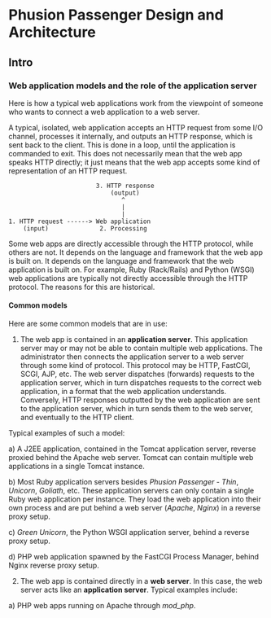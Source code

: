 # Phusion Passenger Design and Architecture

## Intro

### Web application models and the role of the application server

Here is how a typical web applications work from the viewpoint of someone who wants to connect a web application to a web server.

A typical, isolated, web application accepts an HTTP request from some I/O channel, processes it internally, and outputs an HTTP response, which is sent back to the client. This is done in a loop, until the application is commanded to exit. This does not necessarily mean that the web app speaks HTTP directly; it just means that the web app accepts some kind of representation of an HTTP request.

```
                        3. HTTP response
                            (output)
                               ^
                               |
                               |
1. HTTP request ------> Web application 
    (input)              2. Processing
```

Some web apps are directly accessible through the HTTP protocol, while others are not. It depends on the language and framework that the web app is built on. It depends on the language and framework that the web application is built on. For example, Ruby (Rack/Rails) and Python (WSGI) web applications are typically not directly accessible through the HTTP protocol. The reasons for this are historical.

#### Common models

Here are some common models that are in use:

1. The web app is contained in an **application server**. This application server may or  may not be able to contain multiple web applications. The administrator then connects the application server to a web server through some kind of protocol. This protocol may be HTTP, FastCGI, SCGI, AJP, etc. The web server dispatches (forwards) requests to the application server, which in turn dispatches requests to the correct web application, in a format that the web application understands.
   Conversely, HTTP responses outputted by the web application are sent to the application server, which in turn sends them to the web server, and eventually to the HTTP client.

Typical examples of such a model:

  a) A J2EE application, contained in the Tomcat application server, reverse proxied behind the Apache web server. Tomcat can contain multiple web applications in a single Tomcat instance.

  b) Most Ruby application servers besides _Phusion Passenger_ - _Thin_, _Unicorn_, _Goliath_, etc. These application servers can only contain a single Ruby web application per instance. They load the web application into their own process and are put behind a web server (_Apache_, _Nginx_) in a reverse proxy setup.

  c) _Green Unicorn_, the Python WSGI application server, behind a reverse proxy setup.

  d) PHP web application spawned by the FastCGI Process Manager, behind Nginx reverse proxy setup.

2. The web app is contained directly in a **web server**. In this case, the web server acts like an **application server**. Typical examples include:

  a) PHP web apps running on Apache through _mod_php_. 


